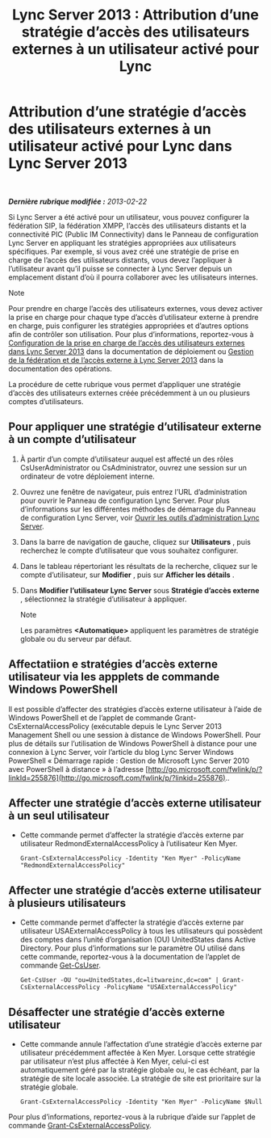 ﻿---
title: 'Lync Server 2013 : Attribution d’une stratégie d’accès des utilisateurs externes à un utilisateur activé pour Lync'
TOCTitle: Attribution d’une stratégie d’accès des utilisateurs externes à un utilisateur activé pour Lync
ms:assetid: 736fcaad-9f95-4896-b767-e199d86a00a4
ms:mtpsurl: https://technet.microsoft.com/fr-fr/library/Gg398551(v=OCS.15)
ms:contentKeyID: 49297723
ms.date: 05/20/2016
mtps_version: v=OCS.15
ms.translationtype: HT
---

# Attribution d’une stratégie d’accès des utilisateurs externes à un utilisateur activé pour Lync dans Lync Server 2013

 

_**Dernière rubrique modifiée :** 2013-02-22_

Si Lync Server a été activé pour un utilisateur, vous pouvez configurer la fédération SIP, la fédération XMPP, l’accès des utilisateurs distants et la connectivité PIC (Public IM Connectivity) dans le Panneau de configuration Lync Server en appliquant les stratégies appropriées aux utilisateurs spécifiques. Par exemple, si vous avez créé une stratégie de prise en charge de l’accès des utilisateurs distants, vous devez l’appliquer à l’utilisateur avant qu’il puisse se connecter à Lync Server depuis un emplacement distant d’où il pourra collaborer avec les utilisateurs internes.

> [!note]  
> Pour prendre en charge l’accès des utilisateurs externes, vous devez activer la prise en charge pour chaque type d’accès d’utilisateur externe à prendre en charge, puis configurer les stratégies appropriées et d’autres options afin de contrôler son utilisation. Pour plus d’informations, reportez-vous à <a href="lync-server-2013-configuring-support-for-external-user-access.md">Configuration de la prise en charge de l’accès des utilisateurs externes dans Lync Server 2013</a> dans la documentation de déploiement ou <a href="lync-server-2013-managing-federation-and-external-access-to-lync-server-2013.md">Gestion de la fédération et de l’accès externe à Lync Server 2013</a> dans la documentation des opérations.

La procédure de cette rubrique vous permet d’appliquer une stratégie d’accès des utilisateurs externes créée précédemment à un ou plusieurs comptes d’utilisateurs.

## Pour appliquer une stratégie d’utilisateur externe à un compte d’utilisateur

1.  À partir d’un compte d’utilisateur auquel est affecté un des rôles CsUserAdministrator ou CsAdministrator, ouvrez une session sur un ordinateur de votre déploiement interne.

2.  Ouvrez une fenêtre de navigateur, puis entrez l’URL d’administration pour ouvrir le Panneau de configuration Lync Server. Pour plus d’informations sur les différentes méthodes de démarrage du Panneau de configuration Lync Server, voir [Ouvrir les outils d’administration Lync Server](lync-server-2013-open-lync-server-administrative-tools.md).

3.  Dans la barre de navigation de gauche, cliquez sur **Utilisateurs** , puis recherchez le compte d’utilisateur que vous souhaitez configurer.

4.  Dans le tableau répertoriant les résultats de la recherche, cliquez sur le compte d’utilisateur, sur **Modifier** , puis sur **Afficher les détails** .

5.  Dans **Modifier l’utilisateur Lync Server** sous **Stratégie d’accès externe** , sélectionnez la stratégie d’utilisateur à appliquer.
    
    > [!note]  
    > Les paramètres <strong>&lt;Automatique&gt;</strong> appliquent les paramètres de stratégie globale ou du serveur par défaut.

## Affectatiion e stratégies d’accès externe utilisateur via les appplets de commande Windows PowerShell

Il est possible d’affecter des stratégies d’accès externe utilisateur à l’aide de Windows PowerShell et de l’applet de commande Grant-CsExternalAccessPolicy (exécutable depuis le Lync Server 2013 Management Shell ou une session à distance de Windows PowerShell. Pour plus de détails sur l’utilisation de Windows PowerShell à distance pour une connexion à Lync Server, voir l’article du blog Lync Server Windows PowerShell « Démarrage rapide : Gestion de Microsoft Lync Server 2010 avec PowerShell à distance » à l’adresse [http://go.microsoft.com/fwlink/p/?linkId=255876](http://go.microsoft.com/fwlink/p/?linkid=255876)..

## Affecter une stratégie d’accès externe utilisateur à un seul utilisateur

  - Cette commande permet d’affecter la stratégie d’accès externe par utilisateur RedmondExternalAccessPolicy à l’utilisateur Ken Myer.
    
        Grant-CsExternalAccessPolicy -Identity "Ken Myer" -PolicyName "RedmondExternalAccessPolicy"

## Affecter une stratégie d’accès externe utilisateur à plusieurs utilisateurs

  - Cette commande permet d’affecter la stratégie d’accès externe par utilisateur USAExternalAccessPolicy à tous les utilisateurs qui possèdent des comptes dans l’unité d’organisation (OU) UnitedStates dans Active Directory. Pour plus d’informations sur le paramètre OU utilisé dans cette commande, reportez-vous à la documentation de l’applet de commande [Get-CsUser](https://docs.microsoft.com/en-us/powershell/module/skype/Get-CsUser).
    
        Get-CsUser -OU "ou=UnitedStates,dc=litwareinc,dc=com" | Grant-CsExternalAccessPolicy -PolicyName "USAExternalAccessPolicy"

## Désaffecter une stratégie d’accès externe utilisateur

  - Cette commande annule l’affectation d’une stratégie d’accès externe par utilisateur précédemment affectée à Ken Myer. Lorsque cette stratégie par utilisateur n’est plus affectée à Ken Myer, celui-ci est automatiquement géré par la stratégie globale ou, le cas échéant, par la stratégie de site locale associée. La stratégie de site est prioritaire sur la stratégie globale.
    
        Grant-CsExternalAccessPolicy -Identity "Ken Myer" -PolicyName $Null

Pour plus d’informations, reportez-vous à la rubrique d’aide sur l’applet de commande [Grant-CsExternalAccessPolicy](https://docs.microsoft.com/en-us/powershell/module/skype/Grant-CsExternalAccessPolicy).

